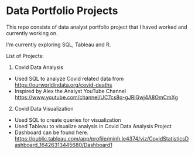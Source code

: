 # Data Portfolio Projects
This repo consists of data analyst portfolio project that I haved worked and currently working on.

I'm currently exploring SQL, Tableau and R. 

List of Projects:
1. Covid Data Analysis
- Used SQL to analyze Covid related data from https://ourworldindata.org/covid-deaths
- Inspired by Alex the Analyst YouTube Channel https://www.youtube.com/channel/UC7cs8q-gJRlGwj4A8OmCmXg
2. Covid Data Visualization
- Used SQL to create queries for visualization
- Used Tableau to visualize analysis in Covid Data Analysis Project 
- Dashboard can be found here. https://public.tableau.com/app/profile/minh.le4374/viz/CovidStatisticsDashboard_16426313445680/Dashboard1
